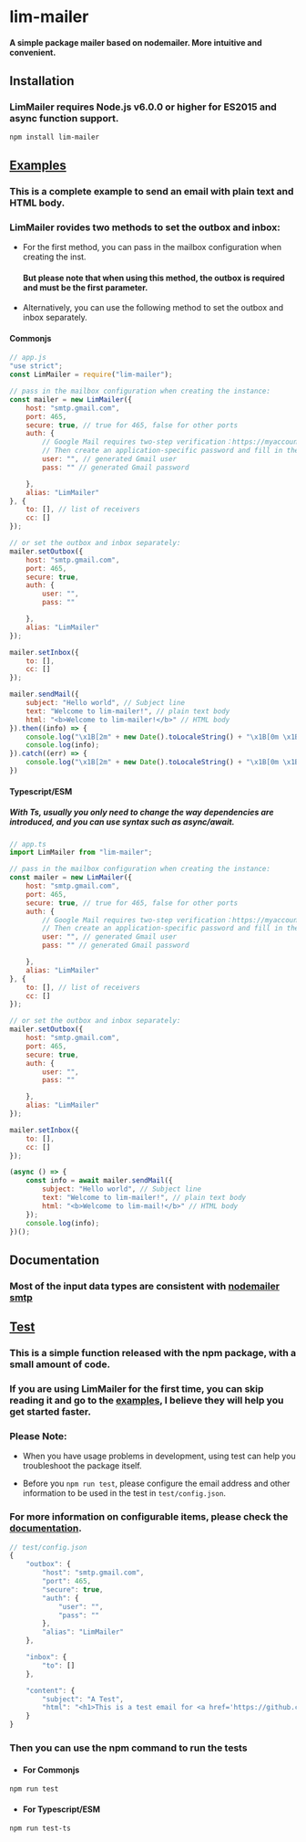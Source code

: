 # lim-mailer

#### A simple package mailer based on nodemailer. More intuitive and convenient.

## Installation

### LimMailer requires **Node.js v6.0.0** or higher for ES2015 and async function support.

```
npm install lim-mailer
```

## [Examples](https://github.com/lim-kim930/lim-mailer/tree/main/example)

### This is a complete example to send an email with plain text and HTML body.

### LimMailer rovides two methods to set the outbox and inbox:

- For the first method, you can pass in the mailbox configuration when creating the inst.
  
  #### But please note that when using this method, the outbox is required and must be the first parameter.

- Alternatively, you can use the following method to set the outbox and inbox separately.

#### Commonjs

```javascript
// app.js
"use strict";
const LimMailer = require("lim-mailer");

// pass in the mailbox configuration when creating the instance:
const mailer = new LimMailer({
    host: "smtp.gmail.com",
    port: 465,
    secure: true, // true for 465, false for other ports
    auth: {
        // Google Mail requires two-step verification：https://myaccount.google.com/security
        // Then create an application-specific password and fill in the pass filed：https://myaccount.google.com/apppasswords
        user: "", // generated Gmail user
        pass: "" // generated Gmail password

    },
    alias: "LimMailer"
}, {
    to: [], // list of receivers
    cc: []
});

// or set the outbox and inbox separately:
mailer.setOutbox({
    host: "smtp.gmail.com",
    port: 465,
    secure: true,
    auth: {
        user: "",
        pass: ""

    },
    alias: "LimMailer"
});

mailer.setInbox({
    to: [],
    cc: []
});

mailer.sendMail({
    subject: "Hello world", // Subject line
    text: "Welcome to lim-mailer!", // plain text body
    html: "<b>Welcome to lim-mailer!</b>" // HTML body
}).then((info) => {
    console.log("\x1B[2m" + new Date().toLocaleString() + "\x1B[0m \x1B[32msuccess: \x1B[0m");
    console.log(info);
}).catch((err) => {
    console.log("\x1B[2m" + new Date().toLocaleString() + "\x1B[0m \x1B[31merror: \x1B[0m" + err);
})
```

#### Typescript/ESM

##### With Ts, usually you only need to change the way dependencies are introduced, and you can use syntax such as async/await.

```javascript
// app.ts
import LimMailer from "lim-mailer";

// pass in the mailbox configuration when creating the instance:
const mailer = new LimMailer({
    host: "smtp.gmail.com",
    port: 465,
    secure: true, // true for 465, false for other ports
    auth: {
        // Google Mail requires two-step verification：https://myaccount.google.com/security
        // Then create an application-specific password and fill in the pass filed：https://myaccount.google.com/apppasswords
        user: "", // generated Gmail user
        pass: "" // generated Gmail password

    },
    alias: "LimMailer"
}, {
    to: [], // list of receivers
    cc: []
});

// or set the outbox and inbox separately:
mailer.setOutbox({
    host: "smtp.gmail.com",
    port: 465,
    secure: true,
    auth: {
        user: "",
        pass: ""

    },
    alias: "LimMailer"
});

mailer.setInbox({
    to: [],
    cc: []
});

(async () => {
    const info = await mailer.sendMail({
        subject: "Hello world", // Subject line
        text: "Welcome to lim-mailer!", // plain text body
        html: "<b>Welcome to lim-mail!</b>" // HTML body
    });
    console.log(info);
})();
```

## Documentation
### Most of the input data types are consistent with [nodemailer smtp](https://nodemailer.com/smtp/)

## [Test](https://github.com/lim-kim930/lim-mailer/tree/main/test)

### This is a simple function released with the npm package, with a small amount of code.

### If you are using LimMailer for the first time, you can skip reading it and go to the [examples](https://github.com/lim-kim930/lim-mailer#examples), I believe they will help you get started faster.

### Please Note:

- When you have usage problems in development, using test can help you troubleshoot the package itself.

- Before you `npm run test`, please configure the email address and other information to be used in the test in `test/config.json`.

### For more information on configurable items, please check the [documentation](https://github.com/lim-kim930/lim-mailer#documentation).

```javascript
// test/config.json
{
    "outbox": {
        "host": "smtp.gmail.com",
        "port": 465,
        "secure": true,
        "auth": {
            "user": "",
            "pass": ""
        },
        "alias": "LimMailer"
    },

    "inbox": {
        "to": []
    },

    "content": {
        "subject": "A Test",
        "html": "<h1>This is a test email for <a href='https://github.com/lim-kim930/lim-emailer'>LimMailer</a></h1>"
    }
}
```

### Then you can use the npm command to run the tests

- #### For Commonjs

```
npm run test
```

- #### For Typescript/ESM

```
npm run test-ts
```
